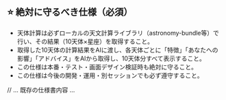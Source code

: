 ## ⭐️ 絶対に守るべき仕様（必須）

- 天体計算は必ずローカルの天文計算ライブラリ（astronomy-bundle等）で行い、その結果（10天体×星座）を取得すること。
- 取得した10天体の計算結果をAIに渡し、各天体ごとに「特徴」「あなたへの影響」「アドバイス」をAIから取得し、10天体分すべて表示すること。
- この仕様は本番・テスト・画面デザイン検証時も絶対に守ること。
- この仕様は今後の開発・運用・別セッションでも必ず遵守すること。

// ... 既存の仕様書内容 ... 